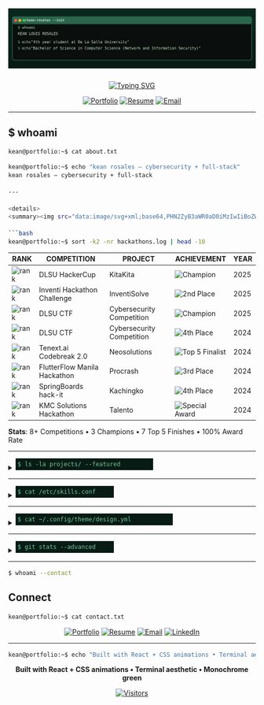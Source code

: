 # ![Terminal Banner](readme-assets/terminal-banner.svg)

<div align="center">

[![Typing SVG](https://readme-typing-svg.herokuapp.com?font=JetBrains+Mono&size=22&duration=2800&pause=900&color=74C69D&center=true&vCenter=true&width=800&lines=DLSU+HackerCup+2025+Champion;DLSU+CTF+2025+Champion;Inventi+Hackathon+2025+2nd+Place;Tenext.ai+Codebreak+2.0+Top+5+Finalist;FlutterFlow+Manila+Hackathon+3rd+Place;SpringBoards+hack-it+4th+Place;KMC+Solutions+Hackathon+Special+Award;DLSU+CTF+2024+4th+Place)](https://git.io/typing-svg)

[![Portfolio](https://img.shields.io/badge/Portfolio-keanrosales.com-74c69d?style=for-the-badge&logo=firefox&logoColor=white)](https://keanrosales.com)
[![Resume](https://img.shields.io/badge/Resume-Download_PDF-52b788?style=for-the-badge&logo=adobeacrobatreader&logoColor=white)](https://keanrosales.com/resume.pdf)
[![Email](https://img.shields.io/badge/Email-Contact-40916c?style=for-the-badge&logo=gmail&logoColor=white)](mailto:kean@keanrosales.com)

</div>

---

## $ whoami

```bash
kean@portfolio:~$ cat about.txt
```

```bash
kean@portfolio:~$ echo "kean rosales — cybersecurity + full‑stack"
kean rosales — cybersecurity + full‑stack

---

<details>
<summary><img src="data:image/svg+xml;base64,PHN2ZyB3aWR0aD0iMzIwIiBoZWlnaHQ9IjI0IiB4bWxucz0iaHR0cDovL3d3dy53My5vcmcvMjAwMC9zdmciPjxyZWN0IHdpZHRoPSIzMjAiIGhlaWdodD0iMjQiIGZpbGw9IiMwODFjMTUiLz48dGV4dCB4PSI0IiB5PSIxNiIgZm9udC1mYW1pbHk9IkpldEJyYWlucyBNb25vLCBtb25vc3BhY2UiIGZvbnQtc2l6ZT0iMTIiIGZpbGw9IiM3NGM2OWQiPiQgY2F0IGFjaGlldmVtZW50cy9jb21wZXRpdGlvbnMubG9nPC90ZXh0Pjwvc3ZnPg==" alt="$ cat achievements/competitions.log"></summary>

```bash
kean@portfolio:~$ sort -k2 -nr hackathons.log | head -10
```

| RANK | COMPETITION | PROJECT | ACHIEVEMENT | YEAR |
|------|-------------|---------|-------------|------|
| ![rank](https://img.shields.io/badge/RANK-1-74c69d?labelColor=1b4332) | DLSU HackerCup | KitaKita | ![Champion](https://img.shields.io/badge/Champion-74c69d?labelColor=1b4332) | 2025 |
| ![rank](https://img.shields.io/badge/RANK-2-52b788?labelColor=1b4332) | Inventi Hackathon Challenge | InventiSolve | ![2nd Place](https://img.shields.io/badge/2nd_Place-52b788?labelColor=1b4332) | 2025 |
| ![rank](https://img.shields.io/badge/RANK-1-74c69d?labelColor=1b4332) | DLSU CTF | Cybersecurity Competition | ![Champion](https://img.shields.io/badge/Champion-74c69d?labelColor=1b4332) | 2025 |
| ![rank](https://img.shields.io/badge/RANK-4-b7e4c7?labelColor=1b4332) | DLSU CTF | Cybersecurity Competition | ![4th Place](https://img.shields.io/badge/4th_Place-b7e4c7?labelColor=1b4332) | 2024 |
| ![rank](https://img.shields.io/badge/RANK-5-95d5b2?labelColor=1b4332) | Tenext.ai Codebreak 2.0 | Neosolutions | ![Top 5 Finalist](https://img.shields.io/badge/Top_5_Finalist-95d5b2?labelColor=1b4332) | 2024 |
| ![rank](https://img.shields.io/badge/RANK-3-95d5b2?labelColor=1b4332) | FlutterFlow Manila Hackathon | Procrash | ![3rd Place](https://img.shields.io/badge/3rd_Place-95d5b2?labelColor=1b4332) | 2024 |
| ![rank](https://img.shields.io/badge/RANK-4-b7e4c7?labelColor=1b4332) | SpringBoards hack-it | Kachingko | ![4th Place](https://img.shields.io/badge/4th_Place-b7e4c7?labelColor=1b4332) | 2024 |
| ![rank](https://img.shields.io/badge/RANK-Special-40916c?labelColor=1b4332) | KMC Solutions Hackathon | Talento | ![Special Award](https://img.shields.io/badge/Special_Award-40916c?labelColor=1b4332) | 2024 |

**Stats**: 8+ Competitions • 3 Champions • 7 Top 5 Finishes • 100% Award Rate

</details>

---

<details>
<summary><img src="data:image/svg+xml;base64,PHN2ZyB3aWR0aD0iMjgwIiBoZWlnaHQ9IjI0IiB4bWxucz0iaHR0cDovL3d3dy53My5vcmcvMjAwMC9zdmciPjxyZWN0IHdpZHRoPSIyODAiIGhlaWdodD0iMjQiIGZpbGw9IiMwODFjMTUiLz48dGV4dCB4PSI0IiB5PSIxNiIgZm9udC1mYW1pbHk9IkpldEJyYWlucyBNb25vLCBtb25vc3BhY2UiIGZvbnQtc2l6ZT0iMTIiIGZpbGw9IiM3NGM2OWQiPiQgbHMgLWxhIHByb2plY3RzLyAtLWZlYXR1cmVkPC90ZXh0Pjwvc3ZnPg==" alt="$ ls -la projects/ --featured"></summary>

```bash
kean@portfolio:~$ ls -la projects/ | grep -E "(champion|winner|finalist)"
```

```bash
$ cat projects/kitakita.md
```
**KitaKita — DLSU HackerCup 2025 Champion**
> Messenger-based POS system for small neighborhood stores  
> **Stack**: Facebook Messenger API, Node.js, Express, MongoDB  
> **Impact**: Champion-winning solution for SME digitalization

```bash
$ cat projects/inventisolve.md
```
**InventiSolve — Inventi Hackathon 2nd Place**
> All-in-one property management solution for tenants and homeowners  
> **Stack**: React, Node.js, Express, PostgreSQL, JWT Authentication  
> **Impact**: Streamlined property operations and management

```bash
$ cat projects/neosolutions.md
```
**Neosolutions — Top 5 Finalist**
> Custom ticketing and support system for enterprise needs  
> **Stack**: React, Node.js, Socket.io, PostgreSQL  
> **Impact**: Real-time ticket management with workflow automation

```bash
$ cat projects/procrash.md
```
**Procrash — 3rd Place Winner**
> Gamified to-do list mobile app with RPG elements  
> **Stack**: Flutter, FlutterFlow, Firebase, Dart  
> **Impact**: Combating procrastination through gamification

```bash
$ cat projects/fimo_glove.md
```
**FiMO Communication Glove — Regional Science Fair Winner**
> Smart glove translating finger movements into speech  
> **Stack**: Arduino, ML, Text-to-Speech AI, Gesture Recognition  
> **Impact**: Assistive technology for speech-impaired patients

</details>

---

<details>
<summary><img src="data:image/svg+xml;base64,PHN2ZyB3aWR0aD0iMjAwIiBoZWlnaHQ9IjI0IiB4bWxucz0iaHR0cDovL3d3dy53My5vcmcvMjAwMC9zdmciPjxyZWN0IHdpZHRoPSIyMDAiIGhlaWdodD0iMjQiIGZpbGw9IiMwODFjMTUiLz48dGV4dCB4PSI0IiB5PSIxNiIgZm9udC1mYW1pbHk9IkpldEJyYWlucyBNb25vLCBtb25vc3BhY2UiIGZvbnQtc2l6ZT0iMTIiIGZpbGw9IiM3NGM2OWQiPiQgY2F0IC9ldGMvc2tpbGxzLmNvbmY8L3RleHQ+PC9zdmc+" alt="$ cat /etc/skills.conf"></summary>

```bash
kean@portfolio:~$ cat portfolio/skills.txt
```

```bash
$ ls skills/languages/
```
**Programming Languages**
![Python](https://img.shields.io/badge/Python-74c69d?style=flat-square&logo=python&logoColor=white)
![C++](https://img.shields.io/badge/C++-52b788?style=flat-square&logo=cplusplus&logoColor=white)
![JavaScript](https://img.shields.io/badge/JavaScript-40916c?style=flat-square&logo=javascript&logoColor=white)
![TypeScript](https://img.shields.io/badge/TypeScript-2d6a4f?style=flat-square&logo=typescript&logoColor=white)

```bash
$ ls skills/frontend/
```
**Frontend Development**
![React](https://img.shields.io/badge/React-74c69d?style=flat-square&logo=react&logoColor=white)
![HTML5](https://img.shields.io/badge/HTML5-52b788?style=flat-square&logo=html5&logoColor=white)
![CSS3](https://img.shields.io/badge/CSS3-40916c?style=flat-square&logo=css3&logoColor=white)
![Tailwind](https://img.shields.io/badge/Tailwind-2d6a4f?style=flat-square&logo=tailwindcss&logoColor=white)

```bash
$ ls skills/backend/
```
**Backend Development**
![Node.js](https://img.shields.io/badge/Node.js-74c69d?style=flat-square&logo=nodedotjs&logoColor=white)
![Express](https://img.shields.io/badge/Express-52b788?style=flat-square&logo=express&logoColor=white)
![MongoDB](https://img.shields.io/badge/MongoDB-40916c?style=flat-square&logo=mongodb&logoColor=white)
![PostgreSQL](https://img.shields.io/badge/PostgreSQL-2d6a4f?style=flat-square&logo=postgresql&logoColor=white)

```bash
$ ls skills/mobile/
```
**Mobile Development**
![Flutter](https://img.shields.io/badge/Flutter-74c69d?style=flat-square&logo=flutter&logoColor=white)
![React Native](https://img.shields.io/badge/React_Native-52b788?style=flat-square&logo=react&logoColor=white)

```bash
$ ls skills/security/
```
**Cybersecurity**
![Kali Linux](https://img.shields.io/badge/Kali_Linux-74c69d?style=flat-square&logo=kalilinux&logoColor=white)
![Wireshark](https://img.shields.io/badge/Wireshark-52b788?style=flat-square&logo=wireshark&logoColor=white)
![Nmap](https://img.shields.io/badge/Nmap-40916c?style=flat-square&logo=nmap&logoColor=white)

```bash
$ ls skills/hardware/
```
**Hardware & IoT**
![Arduino](https://img.shields.io/badge/Arduino-74c69d?style=flat-square&logo=arduino&logoColor=white)
![Raspberry Pi](https://img.shields.io/badge/Raspberry_Pi-52b788?style=flat-square&logo=raspberrypi&logoColor=white)

</details>

---

<details>
<summary><img src="data:image/svg+xml;base64,PHN2ZyB3aWR0aD0iMzIwIiBoZWlnaHQ9IjI0IiB4bWxucz0iaHR0cDovL3d3dy53My5vcmcvMjAwMC9zdmciPjxyZWN0IHdpZHRoPSIzMjAiIGhlaWdodD0iMjQiIGZpbGw9IiMwODFjMTUiLz48dGV4dCB4PSI0IiB5PSIxNiIgZm9udC1mYW1pbHk9IkpldEJyYWlucyBNb25vLCBtb25vc3BhY2UiIGZvbnQtc2l6ZT0iMTIiIGZpbGw9IiM3NGM2OWQiPiQgY2F0IH4vLmNvbmZpZy90aGVtZS9kZXNpZ24ueW1sPC90ZXh0Pjwvc3ZnPg==" alt="$ cat ~/.config/theme/design.yml"></summary>

![Color Palette](readme-assets/color-palette.svg)

```bash
$ cat design/theme.config
```
**Terminal Aesthetic**
- **Theme**: Cyberpunk hacker terminal with Matrix-style elements
- **Typography**: Monospace fonts (JetBrains Mono, Fira Code)
- **Animations**: Boot sequences, glitch effects, scroll-triggered reveals
- **Interactions**: Full terminal command system with file navigation

```css
/* Core Color Variables */
--nyanza: #d8f3dcff;           /* Primary text */
--celadon: #b7e4c7ff;         /* Secondary text */  
--mint: #74c69dff;            /* Accent color */
--sea-green: #40916cff;       /* Borders & emphasis */
--dartmouth-green: #2d6a4fff; /* Backgrounds */
--brunswick-green: #1b4332ff; /* Card backgrounds */
--dark-green: #081c15ff;      /* Main background */
```

</details>

---

<details>
<summary><img src="data:image/svg+xml;base64,PHN2ZyB3aWR0aD0iMjAwIiBoZWlnaHQ9IjI0IiB4bWxucz0iaHR0cDovL3d3dy53My5vcmcvMjAwMC9zdmciPjxyZWN0IHdpZHRoPSIyMDAiIGhlaWdodD0iMjQiIGZpbGw9IiMwODFjMTUiLz48dGV4dCB4PSI0IiB5PSIxNiIgZm9udC1mYW1pbHk9IkpldEJyYWlucyBNb25vLCBtb25vc3BhY2UiIGZvbnQtc2l6ZT0iMTIiIGZpbGw9IiM3NGM2OWQiPiQgZ2l0IHN0YXRzIC0tYWR2YW5jZWQ8L3RleHQ+PC9zdmc+" alt="$ git stats --advanced"></summary>

<div align="center">

![GitHub Stats](https://github-readme-stats.vercel.app/api?username=keanlouis30&show_icons=true&theme=dark&bg_color=081c15&title_color=74c69d&text_color=d8f3dc&icon_color=52b788&border_color=40916c&hide_border=false)

![Top Languages](https://github-readme-stats.vercel.app/api/top-langs/?username=keanlouis30&layout=compact&theme=dark&bg_color=081c15&title_color=74c69d&text_color=d8f3dc&border_color=40916c&hide_border=false)

![GitHub Streak](https://github-readme-streak-stats.herokuapp.com/?user=keanlouis30&theme=dark&background=081c15&ring=74c69d&fire=52b788&currStreakLabel=b7e4c7&sideLabels=d8f3dc&dates=95d5b2&currStreakNum=74c69d&sideNums=74c69d&stroke=40916c&border=40916c)

</div>

</details>

---

```bash
$ whoami --contact
```
## Connect

```bash
kean@portfolio:~$ cat contact.txt
```

<div align="center">

[![Portfolio](https://img.shields.io/badge/Portfolio-keanrosales.com-74c69d?style=for-the-badge)](https://keanrosales.com)
[![Resume](https://img.shields.io/badge/Resume-Download-52b788?style=for-the-badge)](https://keanrosales.com/resume.pdf)
[![Email](https://img.shields.io/badge/Email-kean@keanrosales.com-40916c?style=for-the-badge)](mailto:kean@keanrosales.com)
[![LinkedIn](https://img.shields.io/badge/LinkedIn-Connect-2d6a4f?style=for-the-badge&logo=linkedin)](https://linkedin.com/in/keanrosales)

</div>

---

<div align="center">

```bash
kean@portfolio:~$ echo "Built with React + CSS animations • Terminal aesthetic • Monochrome green"
```

**Built with React + CSS animations • Terminal aesthetic • Monochrome green**

[![Visitors](https://visitor-badge.laobi.icu/badge?page_id=keanlouis30.keanlouis30)](https://github.com/keanlouis30)

</div>
